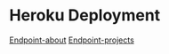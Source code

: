# Heroku Deployment
[Endpoint-about](https://cj-portfolio1-backend.herokuapp.com/about)
[Endpoint-projects](https://cj-portfolio1-backend.herokuapp.com/projects)